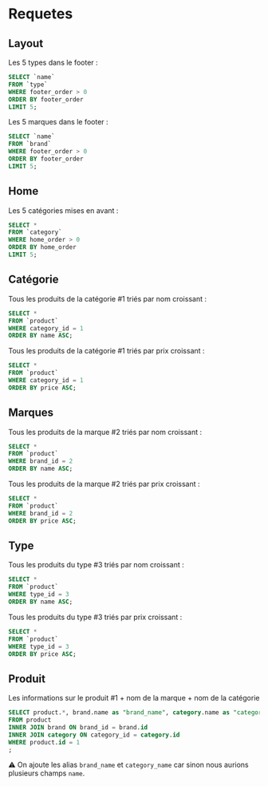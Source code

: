 # Requetes

## Layout

Les 5 types dans le footer :
```sql
SELECT `name`
FROM `type`
WHERE footer_order > 0
ORDER BY footer_order
LIMIT 5;
```

Les 5 marques dans le footer :
```sql
SELECT `name`
FROM `brand`
WHERE footer_order > 0
ORDER BY footer_order
LIMIT 5;
```

## Home

Les 5 catégories mises en avant :
```sql
SELECT *
FROM `category`
WHERE home_order > 0
ORDER BY home_order
LIMIT 5;
```

## Catégorie

Tous les produits de la catégorie #1 triés par nom croissant :
```sql
SELECT *
FROM `product`
WHERE category_id = 1
ORDER BY name ASC;
```

Tous les produits de la catégorie #1 triés par prix croissant :
```sql
SELECT *
FROM `product`
WHERE category_id = 1
ORDER BY price ASC;
```

## Marques

Tous les produits de la marque #2 triés par nom croissant :
```sql
SELECT *
FROM `product`
WHERE brand_id = 2
ORDER BY name ASC;
```

Tous les produits de la marque #2 triés par prix croissant :
```sql
SELECT *
FROM `product`
WHERE brand_id = 2
ORDER BY price ASC;
```

## Type

Tous les produits du type #3 triés par nom croissant :
```sql
SELECT *
FROM `product`
WHERE type_id = 3
ORDER BY name ASC;
```

Tous les produits du type #3 triés par prix croissant :
```sql
SELECT *
FROM `product`
WHERE type_id = 3
ORDER BY price ASC;
```

## Produit

Les informations sur le produit #1 + nom de la marque + nom de la catégorie
```sql
SELECT product.*, brand.name as "brand_name", category.name as "category_name"
FROM product
INNER JOIN brand ON brand_id = brand.id
INNER JOIN category ON category_id = category.id
WHERE product.id = 1
;
```

:warning: On ajoute les alias `brand_name` et `category_name` car sinon nous aurions plusieurs champs `name`.